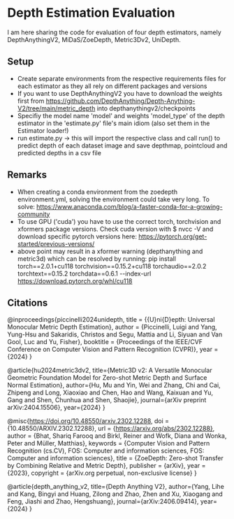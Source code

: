 # Depth Estimation Evaluation

I am here sharing the code for evaluation of four depth estimators, namely DepthAnythingV2, MiDaS/ZoeDepth, Metric3Dv2, UniDepth.

## Setup

- Create separate environments from the respective requirements files for each estimator as they all rely on different packages and versions
- If you want to use DepthAnythingV2 you have to download the weights first from https://github.com/DepthAnything/Depth-Anything-V2/tree/main/metric_depth into depthanythingv2/checkpoints
- Specifiy the model name 'model' and weights 'model_type' of the depth estimator in the 'estimate.py' file's main idiom (also set them in the Estimator loader!)
- run estimate.py -> this will import the respective class and call run() to predict depth of each dataset image and save depthmap, pointcloud and predicted depths in a csv file

## Remarks

- When creating a conda environment from the zoedepth environment.yml, solving the environment could take very long. To solve: https://www.anaconda.com/blog/a-faster-conda-for-a-growing-community
- To use GPU ('cuda') you have to use the correct torch, torchvision and xformers package versions. Check cuda version with $ nvcc -V and download specific pytorch versions here: https://pytorch.org/get-started/previous-versions/
- above point may result in a xformer warning (depthanything and metric3d) which can be resolved by running: pip install torch==2.0.1+cu118 torchvision==0.15.2+cu118 torchaudio==2.0.2 torchtext==0.15.2 torchdata==0.6.1 --index-url https://download.pytorch.org/whl/cu118

## Citations

@inproceedings{piccinelli2024unidepth,
    title     = {{U}ni{D}epth: Universal Monocular Metric Depth Estimation},
    author    = {Piccinelli, Luigi and Yang, Yung-Hsu and Sakaridis, Christos and Segu, Mattia and Li, Siyuan and Van Gool, Luc and Yu, Fisher},
    booktitle = {Proceedings of the IEEE/CVF Conference on Computer Vision and Pattern Recognition (CVPR)},
    year      = {2024}
}

@article{hu2024metric3dv2,
  title={Metric3D v2: A Versatile Monocular Geometric Foundation Model for Zero-shot Metric Depth and Surface Normal Estimation},
  author={Hu, Mu and Yin, Wei and Zhang, Chi and Cai, Zhipeng and Long, Xiaoxiao and Chen, Hao and Wang, Kaixuan and Yu, Gang and Shen, Chunhua and Shen, Shaojie},
  journal={arXiv preprint arXiv:2404.15506},
  year={2024}
}

@misc{https://doi.org/10.48550/arxiv.2302.12288,
  doi = {10.48550/ARXIV.2302.12288},
  url = {https://arxiv.org/abs/2302.12288},
  author = {Bhat, Shariq Farooq and Birkl, Reiner and Wofk, Diana and Wonka, Peter and Müller, Matthias},
  keywords = {Computer Vision and Pattern Recognition (cs.CV), FOS: Computer and information sciences, FOS: Computer and information sciences},
  title = {ZoeDepth: Zero-shot Transfer by Combining Relative and Metric Depth},
  publisher = {arXiv},
  year = {2023},
  copyright = {arXiv.org perpetual, non-exclusive license}
}

@article{depth_anything_v2,
  title={Depth Anything V2},
  author={Yang, Lihe and Kang, Bingyi and Huang, Zilong and Zhao, Zhen and Xu, Xiaogang and Feng, Jiashi and Zhao, Hengshuang},
  journal={arXiv:2406.09414},
  year={2024}
}